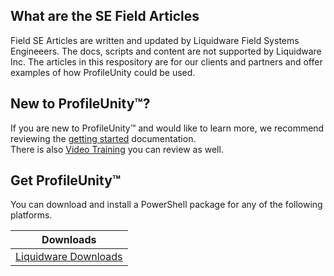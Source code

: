 What are the SE Field Articles
--------------
Field SE Articles are written and updated by Liquidware Field Systems Engineeers. The docs, scripts and content are not supported by Liquidware Inc. The articles in this respository are for our clients and partners and offer examples of how ProfileUnity could be used.
   
New to ProfileUnity™?
------------------

If you are new to ProfileUnity™ and would like to learn more, we recommend reviewing the [getting started][] documentation. <br>
There is also [Video Training] you can review as well.

[getting started]: https://liquidwarelabs.zendesk.com/hc/en-us/articles/210641943-ProfileUnity-with-FlexApp-Documentation-
[Video Training]: http://training.liquidware.com/products/profileunity

Get ProfileUnity™
--------------

You can download and install a PowerShell package for any of the following platforms.

| Downloads              |
| ---------------------- |
| [Liquidware Downloads][Downloads]   |


[Downloads]: http://www.liquidware.com/download
[logo]: https://avatars3.githubusercontent.com/u/24906944?v=3&s=200
